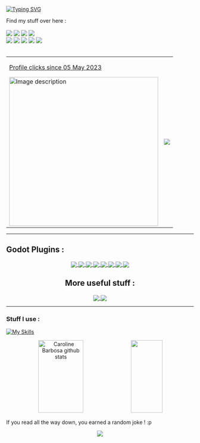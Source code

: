 




[![Typing SVG](https://readme-typing-svg.herokuapp.com/?color=9D6CFF&size=35&center=true&vCenter=true&width=1000&lines=++HILLOW,+I'm+Dark+Peace+!+:\);++Dev,+Indie+Game+Designer,+Writer;++Godot+Plugin+Maker,+Youtuber;++Pixel+Artist,+CS+Student)](https://git.io/typing-svg)



<div align="left">
Find my stuff over here : <br><br>
<a href="https://www.youtube.com/@Dark_Peace" target="_blank">
  <img src="https://img.shields.io/youtube/channel/subscribers/UCcGSR_DYUY_BQIsujY2QXpg?label=%40Dark_Peace&logoColor=%23673ab7&style=social" target="_blank"></a>
  
<a href = "https://discord.com/invite/aWWQbgQUEP">
  <img src="https://img.shields.io/discord/552889341140271125?label=Community%20Server&color=%23512da8&logo=discord&style=plastic" target="_blank"></a>

  <a href="https://bottled-up-studio.itch.io/dojordin" target="_blank">
  <img src="https://img.shields.io/badge/Dojordin%20Demo-Play%20on%20Itch-F23889"></a>
  
<a href="https://www.youtube.com/watch?v=YCQRmNGr818" target="_blank">
  <img src="https://img.shields.io/youtube/views/YCQRmNGr818?label=Dojordin%20%3A%20my%20RPG%20BulletHell%20Trailer&style=social"></a>
<br>
<a href="https://bottled-up-studio.itch.io" target="_blank">
  <img src="https://img.shields.io/badge/Itch-%23FF0B34.svg?style=for-the-badge&logo=Itch.io&logoColor=white"></a>
  
<a href="https://godotengine.org/asset-library/asset?user=Dark+Peace" target="_blank">
  <img src="https://img.shields.io/badge/GODOT-%23FFFFFF.svg?style=for-the-badge&logo=godot-engine)"></a>
  
<a href="https://linktr.ee/dark_peace" target="_blank">
  <img src="https://img.shields.io/badge/linktree-1de9b6?style=for-the-badge&logo=linktree&logoColor=white"></a>
  
<a href="https://www.reddit.com/user/Bottled_Up_DarkPeace" target="_blank">
  <img src="https://img.shields.io/badge/Reddit-FF4500?style=for-the-badge&logo=reddit&logoColor=white"></a>

<a href="https://www.instagram.com/bottled_up_studio/" target="_blank">
  <img src="https://img.shields.io/badge/Instagram-%23E4405F.svg?style=for-the-badge&logo=Instagram&logoColor=white"></a>
</div>

<br>
<div align="center">
<table>
  <tr>
    <td>
      <a href="https://www.youtube.com/@Dark_Peace" target="_blank">
        <p>Profile clicks since 05 May 2023</p>
        <img src="https://count.getloli.com/get/@dark-peace?theme=rule34" alt="Image description" width="400">
      </a>
    </td>
    <td style="text-align: right;">
        <img src="https://github-profile-trophy.vercel.app/?username=Dark-Peace&theme=dracula&row=2&no-bg=true&column=4&margin-w=15&margin-h=15" />
    </td>
  </tr>
</table>
</div>



  ---

## Godot Plugins :

<div align="center"> 
<a href="https://github.com/Dark-Peace/BulletUpHell">
  <img align="center" src="https://github-readme-stats.vercel.app/api/pin/?username=dark-peace&repo=BulletUpHell&theme=midnight-purple" />
</a>
<a href="https://github.com/Dark-Peace/bottled-up-tilemap">
  <img align="center" src="https://github-readme-stats.vercel.app/api/pin/?username=dark-peace&repo=bottled-up-tilemap&theme=midnight-purple" />
</a>
<a href="https://github.com/Dark-Peace/godot-rotor-node">
  <img align="center" src="https://github-readme-stats.vercel.app/api/pin/?username=dark-peace&repo=godot-rotor-node&theme=midnight-purple" />
</a>
<a href="https://github.com/Dark-Peace/SuperSpector">
  <img align="center" src="https://github-readme-stats.vercel.app/api/pin/?username=dark-peace&repo=SuperSpector&theme=midnight-purple" />
</a>
<a href="https://github.com/Dark-Peace/godot-laserbeam-node">
  <img align="center" src="https://github-readme-stats.vercel.app/api/pin/?username=dark-peace&repo=godot-laserbeam-node&theme=midnight-purple" />
</a>
<a href="https://github.com/Dark-Peace/Godot-Hider-Node">
  <img align="center" src="https://github-readme-stats.vercel.app/api/pin/?username=dark-peace&repo=Godot-Hider-Node&theme=midnight-purple" />
</a>
<a href="https://github.com/Dark-Peace/godot-editor-icons-previewer">
  <img align="center" src="https://github-readme-stats.vercel.app/api/pin/?username=dark-peace&repo=godot-editor-icons-previewer&theme=midnight-purple" />
</a>
<a href="https://github.com/Dark-Peace/Godot-Quick-Scenes">
  <img align="center" src="https://github-readme-stats.vercel.app/api/pin/?username=dark-peace&repo=Godot-Quick-Scenes&theme=midnight-purple" />
</a>
  
  
## More useful stuff :
  
  
  
 <a href="https://github.com/Dark-Peace/youtube-tutorial-resources">
  <img align="center" src="https://github-readme-stats.vercel.app/api/pin/?username=dark-peace&repo=youtube-tutorial-resources&theme=midnight-purple" />
</a>
<a href="https://github.com/Dark-Peace/Useful-online-apps-for-devs-creative-people">
  <img align="center" src="https://github-readme-stats.vercel.app/api/pin/?username=dark-peace&repo=Useful-online-apps-for-devs-creative-people&theme=midnight-purple" />
</a>
</div>


---

### Stuff I use :
[![My Skills](https://skillicons.dev/icons?i=godot,python,java,c,cpp,latex,md,qt,visualstudio,vscode,idea,postgres,matlab,octave,&theme=dark)](https://skillicons.dev)

<div align="center">  
  <img width="49%" height="195px" src="https://github-readme-stats.vercel.app/api?username=Dark-Peace&show_icons=true&count_private=true&hide_border=true&title_color=0eeaff&icon_color=512da8&text_color=9D6CFF&bg_color=0d1117" alt="Caroline Barbosa github stats" /> 
  
  <img width="41%" height="195px" src="https://github-readme-stats.vercel.app/api/top-langs/?username=Dark-Peace&layout=compact&hide_border=true&title_color=0eeaff&text_color=9D6CFF&bg_color=0d1117" />
</div>
</p>



If you read all the way down, you earned a random joke ! :p
<div align="center">
  <a href="">
  <img align="center" src="https://readme-jokes.vercel.app/api" />
</a>
</div>



<!--

unused counter
  <p align="left"> <img src="https://komarev.com/ghpvc/?username=dark-peace&label=Profile%20views%20since%20may%202023&color=9D6CFF&style=flat" alt="dark-peace" /> </p>



<div align="center"> 
<a href="https://www.instagram.com/bottled_up_studio/" target="_blank"><img src="https://img.shields.io/badge/-Instagram-%23E4405F?style=for-the-badge&logo=instagram&logoColor=white"</a>



<a href="https://linktr.ee/dark_peace" target="_blank"><img src="https://img.shields.io/badge/-LinkedIn-%230077B5?style=for-the-badge&logo=linkedin&logoColor=white" style="border-radius: 30px" target="_blank"></a> 
 </div>

<a href="https://bottled-up-studio.itch.io/" target="_blank"><img src="https://img.shields.io/badge/-LinkedIn-%230077B5?style=for-the-badge&logo=linkedin&logoColor=white" style="border-radius: 30px" target="_blank"></a> 
 </div>

<a href="https://gamejolt.com/@DarkPeace" target="_blank"><img src="https://img.shields.io/badge/-LinkedIn-%230077B5?style=for-the-badge&logo=linkedin&logoColor=white" style="border-radius: 30px" target="_blank"></a> 
 </div>

<a href="https://www.reddit.com/user/Bottled_Up_DarkPeace" target="_blank"><img src="https://img.shields.io/badge/-LinkedIn-%230077B5?style=for-the-badge&logo=linkedin&logoColor=white" style="border-radius: 30px" target="_blank"></a> 
 </div>



### Main skills:
![Python](https://img.shields.io/badge/python-3670A0?style=for-the-badge&logo=python&logoColor=ffdd54)
![GODOT](https://img.shields.io/badge/godot-3582bb.svg?style=for-the-badge&logo=godot-engine&logoColor=white)









[![Ashutosh's github activity graph](https://github-readme-activity-graph.cyclic.app/graph?username=Dark-Peace&bg_color=0d1117&color=b13583&line=b13583&point=ff9494&area=true&hide_border=true)](https://github.com/ashutosh00710/github-readme-activity-graph)
**Dark-Peace/Dark-Peace** is a ✨ _special_ ✨ repository because its `README.md` (this file) appears on your GitHub profile.

Here are some ideas to get you started:

- 🔭 I’m currently working on ...
- 🌱 I’m currently learning ...
- 👯 I’m looking to collaborate on ...
- 🤔 I’m looking for help with ...
- 💬 Ask me about ...
- 📫 How to reach me: ...
- 😄 Pronouns: ...
- ⚡ Fun fact: ...
-->
